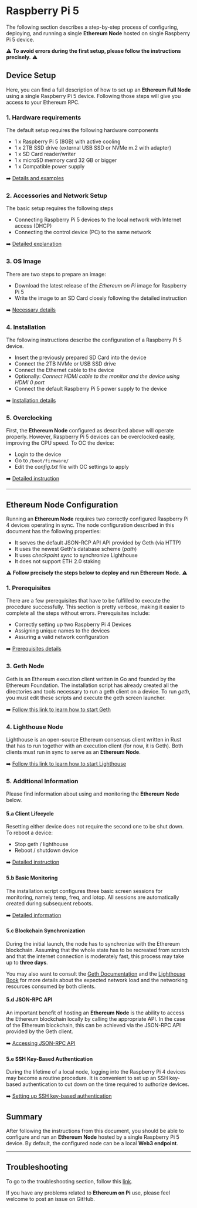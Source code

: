 # Raspberry Pi 5
The following section describes a step-by-step process of configuring, deploying, and running a single **Ethereum Node** hosted on single Raspberry Pi 5 device.

⚠️ **To avoid errors during the first setup, please follow the instructions precisely.** ⚠️

## Device Setup
Here, you can find a full description of how to set up an **Ethereum Full Node** using a single Raspberry Pi 5 device. Following those steps will give you access to your Ethereum RPC.

### 1. Hardware requirements
The default setup requires the following hardware components
- 1 x Raspberry Pi 5 (8GB) with active cooling
- 1 x 2TB SSD drive (external USB SSD or NVMe m.2 with adapter) 
- 1 x SD Card reader/writer
- 1 x microSD memory card 32 GB or bigger
- 1 x Compatible power supply

➡️ [Details and examples](./1-setup/1-hardware-requirements.md)

### 2. Accessories and Network Setup
The basic setup requires the following steps
- Connecting Raspberry Pi 5 devices to the local network with Internet access (DHCP)
- Connecting the control device (PC) to the same network

➡️ [Detailed explanation](./1-setup/2-connection-diagram.md)

### 3. OS Image
There are two steps to prepare an image:
- Download the latest release of the _Ethereum on Pi_ image for Raspberry Pi 5
- Write the image to an SD Card closely following the detailed instruction

➡️ [Necessary details](./1-setup/3-raspberry-pi-images.md)

### 4. Installation
The following instructions describe the configuration of a Raspberry Pi 5 device.
- Insert the previously prepared SD Card into the device
- Connect the 2TB NVMe or USB SSD drive
- Connect the Ethernet cable to the device
- Optionally: _Connect HDMI cable to the monitor and the device using HDMI 0 port_
- Connect the default Raspberry Pi 5 power supply to the device

➡️ [Installation details](./1-setup/4-installation.md)

### 5. Overclocking
First, the **Ethereum Node** configured as described above will operate properly. However, Raspberry Pi 5 devices can be overclocked easily, improving the CPU speed. 
To OC the device:
- Login to the device
- Go to `/boot/firmware/`
- Edit the _config.txt_ file with OC settings to apply

➡️ [Detailed instruction](./1-setup/5-overclocking.md)


---


## Ethereum Node Configuration
Running an **Ethereum Node** requires two correctly configured Raspberry Pi 4 devices operating in sync. The node configuration described in this document has the following properties: 
- It serves the default JSON-RCP API API provided by Geth (via HTTP)
- It uses the newest Geth's database scheme (_path_)
- It uses _checkpoint sync_ to synchronize Lighthouse
- It does not support ETH 2.0 staking

⚠️ **Follow precisely the steps below to deploy and run Ethereum Node.** ⚠️

### 1. Prerequisites
There are a few prerequisites that have to be fulfilled to execute the procedure successfully. This section is pretty verbose, making it easier to complete all the steps without errors.
Prerequisites include:
- Correctly setting up two Raspberry Pi 4 Devices
- Assigning unique names to the devices
- Assuring a valid network configuration

➡️ [Prerequisites details](./2-run/1-prerequisites.md)

### 3. Geth Node
Geth is an Ethereum execution client written in Go and founded by the Ethereum Foundation. The installation script has already created all the directories and tools necessary to run a geth client on a device. To run _geth_, you must edit these scripts and execute the geth screen launcher.

➡️ [Follow this link to learn how to start Geth](./2-run/3-geth-node.md)

### 4. Lighthouse Node
Lighthouse is an open-source Ethereum consensus client written in Rust that has to run together with an execution client (for now, it is Geth). Both clients must run in sync to serve as an **Ethereum Node**.

➡️ [Follow this link to learn how to start Lighthouse](./2-run/4-lighthouse-node.md)

### 5. Additional Information
Please find information about using and monitoring the **Ethereum Node** below.

#### 5.a Client Lifecycle
Resetting either device does not require the second one to be shut down. To reboot a device: 
- Stop geth / lighthouse
- Reboot / shutdown device

➡️ [Detailed instruction](./2-run/5a-rebooting-device.md)

#### 5.b Basic Monitoring
The installation script configures three basic screen sessions for monitoring, namely temp, freq, and iotop. All sessions are automatically created during subsequent reboots.

➡️ [Detailed information](./2-run/5b-monitoring.md)

#### 5.c Blockchain Synchronization
During the initial launch, the node has to synchronize with the Ethereum blockchain. Assuming that the whole state has to be recreated from scratch and that the internet connection is moderately fast, this process may take up to **three days**.

You may also want to consult the [Geth Documentation](https://geth.ethereum.org/docs) and the [Lighthouse Book](https://lighthouse-book.sigmaprime.io/) for more details about the expected network load and the networking resources consumed by both clients.

#### 5.d JSON-RPC API
An important benefit of hosting an **Ethereum Node** is the ability to access the Ethereum blockchain locally by calling the appropriate API. In the case of the Ethereum blockchain, this can be achieved via the JSON-RPC API provided by the Geth client.

➡️ [Accessing JSON-RPC API](./2-run/5d-rpc.md)

#### 5.e SSH Key-Based Authentication
During the lifetime of a local node, logging into the Raspberry Pi 4 devices may become a routine procedure. It is convenient to set up an SSH key-based authentication to cut down on the time required to authorize devices.

➡️ [Setting up SSH key-based authentication](./1-setup/4a-ssh-key-based-authentication.md)

## Summary
After following the instructions from this document, you should be able to configure and run an **Ethereum Node** hosted by a single Raspberry Pi 5 device. By default, the configured node can be a local **Web3 endpoint**.


---

## Troubleshooting
To go to the troubleshooting section, follow this [link](./troubleshooting.md).

If you have any problems related to **Ethereum on Pi** use, please feel welcome to post an issue on GitHub.
